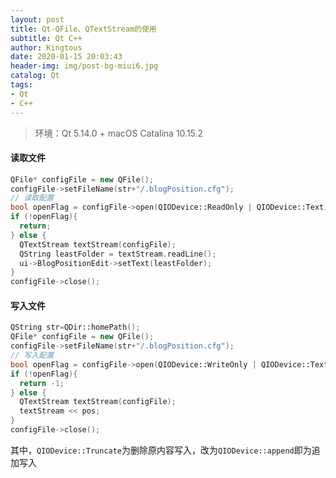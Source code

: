 ```yaml
---
layout: post
title: Qt-QFile、QTextStream的使用
subtitle: Qt C++
author: Kingtous
date: 2020-01-15 20:03:43
header-img: img/post-bg-miui6.jpg
catalog: Qt
tags:
- Qt
- C++
---
```


> 环境：Qt 5.14.0 + macOS Catalina 10.15.2

#### 读取文件

```c++
QFile* configFile = new QFile();
configFile->setFileName(str+"/.blogPosition.cfg");
// 读取配置
bool openFlag = configFile->open(QIODevice::ReadOnly | QIODevice::Text);
if (!openFlag){
  return;
} else {
  QTextStream textStream(configFile);
  QString leastFolder = textStream.readLine();
  ui->BlogPositionEdit->setText(leastFolder);
}
configFile->close();
```

#### 写入文件

```c++
QString str=QDir::homePath();
QFile* configFile = new QFile();
configFile->setFileName(str+"/.blogPosition.cfg");
// 写入配置
bool openFlag = configFile->open(QIODevice::WriteOnly | QIODevice::Text | QIODevice::Truncate);
if (!openFlag){
  return -1;
} else {
  QTextStream textStream(configFile);
  textStream << pos;
}
configFile->close();
```

其中，`QIODevice::Truncate`为删除原内容写入，改为`QIODevice::append`即为追加写入